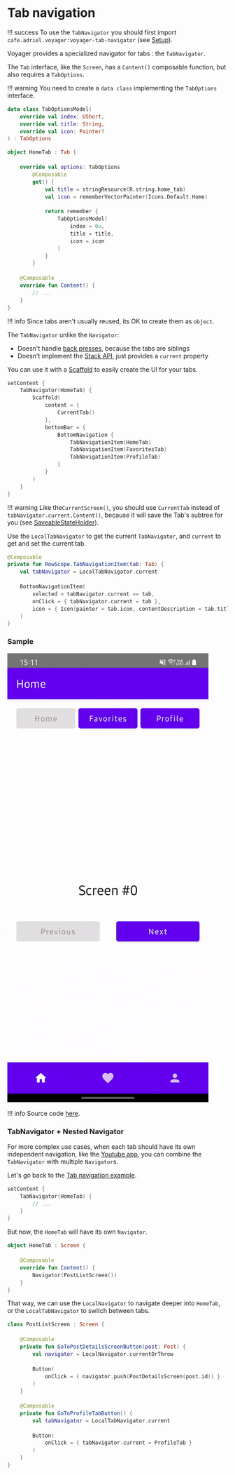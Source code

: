 # Tab navigation

!!! success
    To use the `TabNavigator` you should first import `cafe.adriel.voyager:voyager-tab-navigator` (see [Setup](../setup.md)).

Voyager provides a specialized navigator for tabs : the `TabNavigator`.

The `Tab` interface, like the `Screen`, has a `Content()` composable function, but also requires a `TabOptions`.&#x20;

!!! warning
    You need to create a `data class` implementing the `TabOptions` interface.

```kotlin
data class TabOptionsModel(
    override val index: UShort,
    override val title: String,
    override val icon: Painter?
) : TabOptions
```

```kotlin
object HomeTab : Tab {

    override val options: TabOptions
        @Composable
        get() {
            val title = stringResource(R.string.home_tab)
            val icon = rememberVectorPainter(Icons.Default.Home)

            return remember {
                TabOptionsModel(
                    index = 0u,
                    title = title,
                    icon = icon
                )
            }
        }

    @Composable
    override fun Content() {
        // ...
    }
}
```

!!! info
    Since tabs aren't usually reused, its OK to create them as `object`.

The `TabNavigator` unlike the `Navigator`:

* Doesn't handle [back presses](../back-press.md), because the tabs are siblings
* Doesn't implement the [Stack API](../stack-api.md), just provides a `current` property

You can use it with a [Scaffold](https://developer.android.com/reference/kotlin/androidx/compose/material/package-summary#Scaffold\(androidx.compose.ui.Modifier,androidx.compose.material.ScaffoldState,kotlin.Function0,kotlin.Function0,kotlin.Function1,kotlin.Function0,androidx.compose.material.FabPosition,kotlin.Boolean,kotlin.Function1,kotlin.Boolean,androidx.compose.ui.graphics.Shape,androidx.compose.ui.unit.Dp,androidx.compose.ui.graphics.Color,androidx.compose.ui.graphics.Color,androidx.compose.ui.graphics.Color,androidx.compose.ui.graphics.Color,androidx.compose.ui.graphics.Color,kotlin.Function1\)) to easily create the UI for your tabs.

```kotlin
setContent {
    TabNavigator(HomeTab) {
        Scaffold(
            content = { 
                CurrentTab() 
            },
            bottomBar = {
                BottomNavigation {
                    TabNavigationItem(HomeTab)
                    TabNavigationItem(FavoritesTab)
                    TabNavigationItem(ProfileTab)
                }
            }
        )
    }
}
```

!!! warning
    Like the`CurrentScreen()`, you should use `CurrentTab` instead of `tabNavigator.current.Content()`, because it will save the Tab's subtree for you (see [SaveableStateHolder](https://developer.android.com/reference/kotlin/androidx/compose/runtime/saveable/SaveableStateHolder)).

Use the `LocalTabNavigator` to get the current `TabNavigator`, and `current` to get and set the current tab.

```kotlin
@Composable
private fun RowScope.TabNavigationItem(tab: Tab) {
    val tabNavigator = LocalTabNavigator.current

    BottomNavigationItem(
        selected = tabNavigator.current == tab,
        onClick = { tabNavigator.current = tab },
        icon = { Icon(painter = tab.icon, contentDescription = tab.title) }
    )
}
```

### Sample

![](../media/assets/tab-nav.gif)

!!! info
    Source code [here](https://github.com/adrielcafe/voyager/tree/main/samples/android/src/main/java/cafe/adriel/voyager/sample/tabNavigation).

### TabNavigator + Nested Navigator

For more complex use cases, when each tab should have its own independent navigation, like the [Youtube app](https://play.google.com/store/apps/details?id=com.google.android.youtube), you can combine the `TabNavigator` with multiple `Navigator`s.

Let's go back to the [Tab navigation example](tab-navigation.md).

```kotlin
setContent {
    TabNavigator(HomeTab) {
        // ...
    }
}
```

But now, the `HomeTab` will have its own `Navigator`.

```kotlin
object HomeTab : Screen {

    @Composable
    override fun Content() {
        Navigator(PostListScreen())
    }
}
```

That way, we can use the `LocalNavigator` to navigate deeper into `HomeTab`, or the `LocalTabNavigator` to switch between tabs.

```kotlin
class PostListScreen : Screen {

    @Composable
    private fun GoToPostDetailsScreenButton(post: Post) {
        val navigator = LocalNavigator.currentOrThrow
        
        Button(
            onClick = { navigator.push(PostDetailsScreen(post.id)) }
        )
    }

    @Composable
    private fun GoToProfileTabButton() {
        val tabNavigator = LocalTabNavigator.current

        Button(
            onClick = { tabNavigator.current = ProfileTab }
        )
    }
}
```
